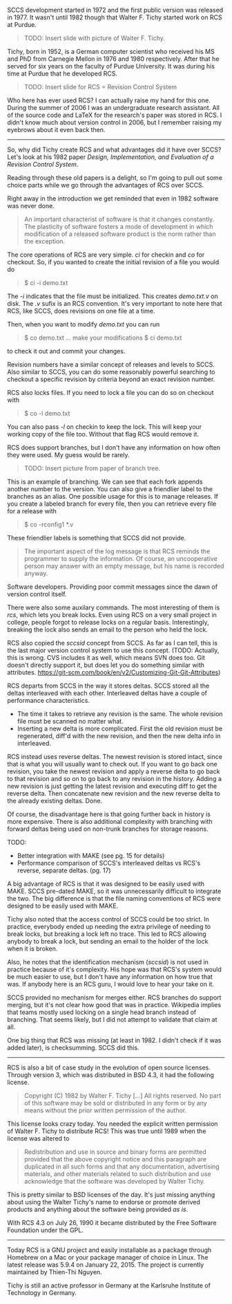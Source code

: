 SCCS development started in 1972 and the first public version was released in 1977. It wasn't until 1982 though that Walter F. Tichy started work on RCS at Purdue.

> TODO: Insert slide with picture of Walter F. Tichy.

Tichy, born in 1952, is a German computer scientist who received his MS and PhD from Carnegie Mellon in 1976 and 1980 respectively. After that he served for six years on the faculty of Purdue University. It was during his time at Purdue that he developed RCS.

> TODO: Insert slide for RCS = Revision Control System

Who here has ever used RCS? I can actually raise my hand for this one. During the summer of 2006 I was an undergraduate research assistant. All of the source code and LaTeX for the research's paper was stored in RCS. I didn't know much about version control in 2006, but I remember raising my eyebrows about it even back then.

----

So, why did Tichy create RCS and what advantages did it have over SCCS? Let's look at his 1982 paper _Design, Implementation, and Evaluation of a Revision Control System_.

Reading through these old papers is a delight, so I'm going to pull out some choice parts while we go through the advantages of RCS over SCCS.

Right away in the introduction we get reminded that even in 1982 software was never done.

> An important characterist of software is that it changes constantly. The plasticity of software fosters a mode of development in which modification of a released software product is the norm rather than the exception.

The core operations of RCS are very simple. _ci_ for checkin and _co_ for checkout. So, if you wanted to create the initial revision of a file you would do

> $ ci -i demo.txt

The _-i_ indicates that the file must be initialized. This creates _demo.txt.v_ on disk. The _.v_ sufix is an RCS convention. It's very important to note here that RCS, like SCCS, does revisions on one file at a time.

Then, when you want to modify _demo.txt_ you can run

> $ co demo.txt
> ... make your modifications
> $ ci demo.txt

to check it out and commit your changes.

Revision numbers have a similar concept of releases and levels to SCCS. Also similar to SCCS, you can do some reasonably powerful searching to checkout a specific revision by criteria beyond an exact revision number.

RCS also locks files. If you need to lock a file you can do so on checkout with

> $ co -l demo.txt

You can also pass _-l_ on checkin to keep the lock. This will keep your working copy of the file too. Without that flag RCS would remove it.

RCS does support branches, but I don't have any information on how often they were used. My guess would be rarely.

> TODO: Insert picture from paper of branch tree.

This is an example of branching. We can see that each fork appends another number to the version. You can also give a friendlier label to the branches as an alias. One possible usage for this is to manage releases. If you create a labeled branch for every file, then you can retrieve every file for a release with

> $ co -rconfig1 *.v

These friendlier labels is something that SCCS did not provide.

> The important aspect of the log message is that RCS reminds the programmer to supply the information. Of course, an uncooperative person may answer with an empty message, but his name is recorded anyway.

Software developers. Providing poor commit messages since the dawn of version control itself.

There were also some auxilary commands. The most interesting of them is _rcs_, which lets you break locks. Even using RCS on a very small project in college, people forgot to release locks on a regular basis. Interestingly, breaking the lock also sends an email to the person who held the lock.

RCS also copied the _sccsid_ concept from SCCS. As far as I can tell, this is the last major version control system to use this concept. (TODO: Actually, this is wrong. CVS includes it as well, which means SVN does too. Git doesn't directly support it, but does let you do something similar with attributes. https://git-scm.com/book/en/v2/Customizing-Git-Git-Attributes)

RCS departs from SCCS in the way it stores deltas. SCCS stored all the deltas interleaved with each other. Interleaved deltas have a couple of performance characteristics.

* The time it takes to retrieve any revision is the same. The whole revision file must be scanned no matter what.
* Inserting a new delta is more complicated. First the old revision must be regenerated, diff'd with the new revision, and then the new delta info in interleaved.

RCS instead uses reverse deltas. The newest revision is stored intact, since that is what you will usually want to check out. If you want to go back one revision, you take the newest revision and apply a reverse delta to go back to that revision and so on to go back to any revision in the history. Adding a new revision is just getting the latest revision and executing diff to get the reverse delta. Then concatenate new revision and the new reverse delta to the already existing deltas. Done.

Of course, the disadvantage here is that going further back in history is more expensive. There is also additional complexity with branching with forward deltas being used on non-trunk branches for storage reasons.

TODO:
* Better integration with MAKE (see pg. 15 for details)
* Performance comparison of SCCS's interleaved deltas vs RCS's reverse, separate deltas. (pg. 17)

A big advantage of RCS is that it was designed to be easily used with MAKE. SCCS pre-dated MAKE, so it was unnecessarily difficult to integrate the two. The big difference is that the file naming conventions of RCS were designed to be easily used with MAKE.

Tichy also noted that the access control of SCCS could be too strict. In practice, everybody ended up needing the extra privilege of needing to break locks, but breaking a lock left no trace. This led to RCS allowing anybody to break a lock, but sending an email to the holder of the lock when it is broken.

Also, he notes that the identification mechanism (_sccsid_) is not used in practice because of it's complexity. His hope was that RCS's system would be much easier to use, but I don't have any information on how true that was. If anybody here is an RCS guru, I would love to hear your take on it.

SCCS provided no mechanism for merges either. RCS branches do support merging, but it's not clear how good that was in practice. Wikipedia implies that teams mostly used locking on a single head branch instead of branching. That seems likely, but I did not attempt to validate that claim at all.

One big thing that RCS was missing (at least in 1982. I didn't check if it was added later), is checksumming. SCCS did this.

----

RCS is also a bit of case study in the evolution of open source licenses. Through version 3, which was distributed in BSD 4.3, it had the following license.

> Copyright (C) 1982 by Walter F. Tichy [...] All rights reserved. No part of this software may be sold or distributed in any form or by any means without the prior written permission of the author.

This license looks crazy today. You needed the explicit written permission of Walter F. Tichy to distribute RCS! This was true until 1989 when the license was altered to

> Redistribution and use in source and binary forms are permitted provided that the above copyright notice and this paragraph are duplicated in all such forms and that any documentation, advertising materials, and other materials related to such distribution and use acknowledge that the software was developed by Walter Tichy.

This is pretty similar to BSD licenses of the day. It's just missing anything about using the Walter Tichy's name to endorse or promote derived products and anything about the software being provided _as is_.

With RCS 4.3 on July 26, 1990 it became distributed by the Free Software Foundation under the GPL.

----

Today RCS is a GNU project and easily installable as a package through Homebrew on a Mac or your package manager of choice in Linux. The latest release was 5.9.4 on January 22, 2015. The project is currently maintained by Thien-Thi Nguyen.

Tichy is still an active professor in Germany at the Karlsruhe Institute of Technology in Germany.